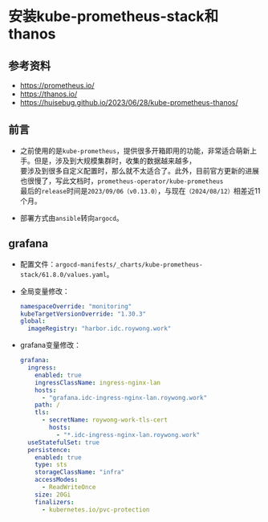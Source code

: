 # 安装kube-prometheus-stack和thanos


## 参考资料
- https://prometheus.io/
- https://thanos.io/
- https://huisebug.github.io/2023/06/28/kube-prometheus-thanos/


##  前言
- 之前使用的是`kube-prometheus`，提供很多开箱即用的功能，非常适合萌新上手。但是，涉及到大规模集群时，收集的数据越来越多，  
  要涉及到很多自定义配置时，那么就不太适合了。此外，目前官方更新的进展也很慢了，写此文档时，`prometheus-operator/kube-prometheus`  
  最后的`release`时间是`2023/09/06（v0.13.0）`，与现在`（2024/08/12）`相差近11个月。

- 部署方式由`ansible`转向`argocd`。


## grafana
- 配置文件：`argocd-manifests/_charts/kube-prometheus-stack/61.8.0/values.yaml`。

- 全局变量修改：
  ```yaml
  namespaceOverride: "monitoring"
  kubeTargetVersionOverride: "1.30.3"
  global:
    imageRegistry: "harbor.idc.roywong.work"
  ```

- grafana变量修改：
  ```yaml
  grafana:
    ingress:
      enabled: true
      ingressClassName: ingress-nginx-lan
      hosts:
        - "grafana.idc-ingress-nginx-lan.roywong.work"
      path: /
      tls:
        - secretName: roywong-work-tls-cert
          hosts:
            - "*.idc-ingress-nginx-lan.roywong.work"
    useStatefulSet: true
    persistence:
      enabled: true
      type: sts
      storageClassName: "infra"
      accessModes:
        - ReadWriteOnce
      size: 20Gi
      finalizers:
        - kubernetes.io/pvc-protection
  ```
